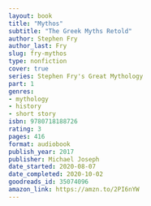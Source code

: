 ```yaml
---
layout: book
title: "Mythos"
subtitle: "The Greek Myths Retold"
author: Stephen Fry
author_last: Fry
slug: fry-mythos
type: nonfiction
cover: true
series: Stephen Fry's Great Mythology
part: 1
genres:
- mythology
- history
- short story
isbn: 9780718188726
rating: 3
pages: 416
format: audiobook
publish_year: 2017
publisher: Michael Joseph
date_started: 2020-08-07
date_completed: 2020-10-02
goodreads_id: 35074096
amazon_link: https://amzn.to/2PI6nYW
---
```

